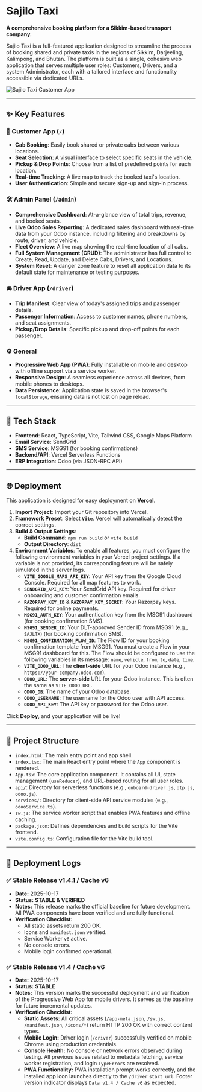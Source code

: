 # Sajilo Taxi

**A comprehensive booking platform for a Sikkim-based transport company.**

Sajilo Taxi is a full-featured application designed to streamline the process of booking shared and private taxis in the regions of Sikkim, Darjeeling, Kalimpong, and Bhutan. The platform is built as a single, cohesive web application that serves multiple user roles: Customers, Drivers, and a system Administrator, each with a tailored interface and functionality accessible via dedicated URLs.

![Sajilo Taxi Customer App](https://storage.googleapis.com/project-screenshots/sajilo-taxi-screenshot.png)

---

## ✨ Key Features

### 👤 Customer App (`/`)
- **Cab Booking**: Easily book shared or private cabs between various locations.
- **Seat Selection**: A visual interface to select specific seats in the vehicle.
- **Pickup & Drop Points**: Choose from a list of predefined points for each location.
- **Real-time Tracking**: A live map to track the booked taxi's location.
- **User Authentication**: Simple and secure sign-up and sign-in process.

### 🛠️ Admin Panel (`/admin`)
- **Comprehensive Dashboard**: At-a-glance view of total trips, revenue, and booked seats.
- **Live Odoo Sales Reporting**: A dedicated sales dashboard with real-time data from your Odoo instance, including filtering and breakdowns by route, driver, and vehicle.
- **Fleet Overview**: A live map showing the real-time location of all cabs.
- **Full System Management (CRUD)**: The administrator has full control to Create, Read, Update, and Delete Cabs, Drivers, and Locations.
- **System Reset**: A danger zone feature to reset all application data to its default state for maintenance or testing purposes.

### 🚘 Driver App (`/driver`)
- **Trip Manifest**: Clear view of today's assigned trips and passenger details.
- **Passenger Information**: Access to customer names, phone numbers, and seat assignments.
- **Pickup/Drop Details**: Specific pickup and drop-off points for each passenger.

### ⚙️ General
- **Progressive Web App (PWA)**: Fully installable on mobile and desktop with offline support via a service worker.
- **Responsive Design**: A seamless experience across all devices, from mobile phones to desktops.
- **Data Persistence**: Application state is saved in the browser's `localStorage`, ensuring data is not lost on page reload.

---

## 🚀 Tech Stack

- **Frontend**: React, TypeScript, Vite, Tailwind CSS, Google Maps Platform
- **Email Service**: SendGrid
- **SMS Service**: MSG91 (for booking confirmations)
- **Backend/API**: Vercel Serverless Functions
- **ERP Integration**: Odoo (via JSON-RPC API)

---

## 🌐 Deployment

This application is designed for easy deployment on **Vercel**.

1.  **Import Project**: Import your Git repository into Vercel.
2.  **Framework Preset**: Select **`Vite`**. Vercel will automatically detect the correct settings.
3.  **Build & Output Settings**:
    - **Build Command**: `npm run build` or `vite build`
    - **Output Directory**: `dist`
4.  **Environment Variables**: To enable all features, you must configure the following environment variables in your Vercel project settings. If a variable is not provided, its corresponding feature will be safely simulated in the server logs.
    - **`VITE_GOOGLE_MAPS_API_KEY`**: Your API key from the Google Cloud Console. Required for all map features to work.
    - **`SENDGRID_API_KEY`**: Your SendGrid API key. Required for driver onboarding and customer confirmation emails.
    - **`RAZORPAY_KEY_ID`** & **`RAZORPAY_KEY_SECRET`**: Your Razorpay keys. Required for online payments.
    - **`MSG91_AUTH_KEY`**: Your authentication key from the MSG91 dashboard (for booking confirmation SMS).
    - **`MSG91_SENDER_ID`**: Your DLT-approved Sender ID from MSG91 (e.g., `SAJLTX`) (for booking confirmation SMS).
    - **`MSG91_CONFIRMATION_FLOW_ID`**: The Flow ID for your booking confirmation template from MSG91. You must create a Flow in your MSG91 dashboard for this. The Flow should be configured to use the following variables in its message: `name`, `vehicle`, `from`, `to`, `date`, `time`.
    - **`VITE_ODOO_URL`**: The **client-side** URL for your Odoo instance (e.g., `https://your-company.odoo.com`).
    - **`ODOO_URL`**: The **server-side** URL for your Odoo instance. This is often the same as `VITE_ODOO_URL`.
    - **`ODOO_DB`**: The name of your Odoo database.
    - **`ODOO_USERNAME`**: The username for the Odoo user with API access.
    - **`ODOO_API_KEY`**: The API key or password for the Odoo user.

Click **Deploy**, and your application will be live!

---

## 📂 Project Structure

-   `index.html`: The main entry point and app shell.
-   `index.tsx`: The main React entry point where the `App` component is rendered.
-   `App.tsx`: The core application component. It contains all UI, state management (`useReducer`), and URL-based routing for all user roles.
-   `api/`: Directory for serverless functions (e.g., `onboard-driver.js`, `otp.js`, `odoo.js`).
-   `services/`: Directory for client-side API service modules (e.g., `odooService.ts`).
-   `sw.js`: The service worker script that enables PWA features and offline caching.
-   `package.json`: Defines dependencies and build scripts for the Vite frontend.
-   `vite.config.ts`: Configuration file for the Vite build tool.

---

## 🚀 Deployment Logs

### ✅ Stable Release v1.4.1 / Cache v6
*   **Date:** 2025-10-17
*   **Status:** **STABLE & VERIFIED**
*   **Notes:** This release marks the official baseline for future development. All PWA components have been verified and are fully functional.
*   **Verification Checklist:**
    *   All static assets return 200 OK.
    *   Icons and `manifest.json` verified.
    *   Service Worker `v6` active.
    *   No console errors.
    *   Mobile login confirmed operational.

### ✅ Stable Release v1.4 / Cache v6
*   **Date:** 2025-10-17
*   **Status:** **STABLE**
*   **Notes:** This version marks the successful deployment and verification of the Progressive Web App for mobile drivers. It serves as the baseline for future incremental updates.
*   **Verification Checklist:**
    *   **Static Assets:** All critical assets (`/app-meta.json`, `/sw.js`, `/manifest.json`, `/icons/*`) return HTTP 200 OK with correct content types.
    *   **Mobile Login:** Driver login (`/driver`) successfully verified on mobile Chrome using production credentials.
    *   **Console Health:** No console or network errors observed during testing. All previous issues related to metadata fetching, service worker registration, and login `TypeError`s are resolved.
    *   **PWA Functionality:** PWA installation prompt works correctly, and the installed app icon launches directly to the `/driver` `start_url`. Footer version indicator displays `Data v1.4 / Cache v6` as expected.